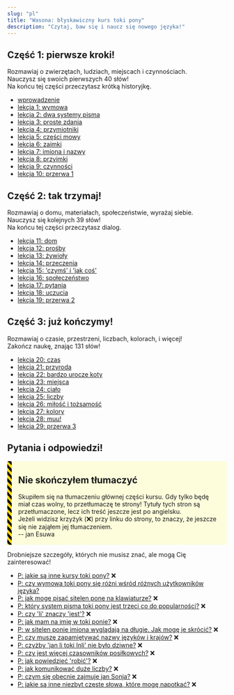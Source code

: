 ```yaml
---
slug: "pl"
title: "Wasona: błyskawiczny kurs toki pony"
description: "Czytaj, baw się i naucz się nowego języka!"
---
```

## Część 1: pierwsze kroki!

Rozmawiaj o zwierzętach, ludziach, miejscach i czynnościach.  
Nauczysz się swoich pierwszych 40 słów!  
Na końcu tej części przeczytasz krótką historyjkę.

* [wprowadzenie](/pl/00)
* [lekcja 1: wymowa](/pl/01)
* [lekcja 2: dwa systemy pisma](/pl/02)
* [lekcja 3: proste zdania](/pl/03)
* [lekcja 4: przymiotniki](/pl/04)
* [lekcja 5: części mowy](/pl/05)
* [lekcja 6: zaimki](/pl/06)
* [lekcja 7: imiona i nazwy](/pl/07)
* [lekcja 8: przyimki](/pl/08)
* [lekcja 9: czynności](/pl/09)
* [lekcja 10: przerwa 1](/pl/10)

## Część 2: tak trzymaj!

Rozmawiaj o domu, materiałach, społeczeństwie, wyrażaj siebie.  
Nauczysz się kolejnych 39 słów!  
Na końcu tej części przeczytasz dialog.

* [lekcja 11: dom](/pl/11)
* [lekcja 12: prośby](/pl/12)
* [lekcja 13: żywioły](/pl/13)
* [lekcja 14: przeczenia](/pl/14)
* [lekcja 15: 'czymś' i 'jak coś'](/pl/15)
* [lekcja 16: społeczeństwo](/pl/16)
* [lekcja 17: pytania](/pl/17)
* [lekcja 18: uczucia](/pl/18)
* [lekcja 19: przerwa 2](/pl/19)

## Część 3: już kończymy!

Rozmawiaj o czasie, przestrzeni, liczbach, kolorach, i więcej!  
Zakończ naukę, znając 131 słów!

* [lekcja 20: czas](/pl/20)
* [lekcja 21: przyroda](/pl/21)
* [lekcja 22: bardzo urocze koty](/pl/22)
* [lekcja 23: miejsca](/pl/23)
* [lekcja 24: ciało](/pl/24)
* [lekcja 25: liczby](/pl/25)
* [lekcja 26: miłość i tożsamość](/pl/26)
* [lekcja 27: kolory](/pl/27)
* [lekcja 28: muu!](/pl/28)
* [lekcja 29: przerwa 3](/pl/29)

## Pytania i odpowiedzi!

<div style="
    margin: 10px 0;
    padding: 2px 15px;
    background: #ffff0022;
    border-left-width: 10px;
    border-left-style: solid;
    border-image: repeating-linear-gradient(
        45deg,
        black,
        black              5px,
        gold 5px,
        gold 10px
    ) 10;
">

## Nie skończyłem tłumaczyć

Skupiłem się na tłumaczeniu głównej części kursu. Gdy tylko będę miał czas wolny, to przetłumaczę te strony! Tytuły tych stron są przetłumaczone, lecz ich treść jeszcze jest po angielsku.  
Jeżeli widzisz krzyżyk (❌) przy linku do strony, to znaczy, że jeszcze się nie zająłem jej tłumaczeniem.  
-- jan Esuwa

</div>

Drobniejsze szczegóły, których nie musisz znać, ale mogą Cię zainteresować!

* [P: jakie są inne kursy toki pony?](/pl/other-courses) ❌
* [P: czy wymowa toki pony się różni wśród różnych użytkowników języka?](/pl/sound-variation)
* [P: jak mogę pisać sitelen ponę na klawiaturze?](/pl/fonts) ❌
* [P: który system pisma toki pony jest trzeci co do popularności?](/pl/sitelen-sitelen) ❌
* [P: czy 'li' znaczy 'jest'?](/pl/li-and-is) ❌
* [P: jak mam na imię w toki ponie?](/pl/make-a-name) ❌
* [P: w sitelen ponie imiona wyglądają na długie. Jak mogę je skrócić?](/pl/simpler-cartouches) ❌
* [P: czy muszę zapamiętywać nazwy języków i krajów?](/pl/languages-countries) ❌
* [P: czyżby 'jan li toki Inli' nie było dziwne?](/pl/named-verbs) ❌
* [P: czy jest więcej czasowników posiłkowych?](/pl/more-preverbs) ❌
* [P: jak powiedzieć 'robić'?](/pl/doing) ❌
* [P: jak komunikować duże liczby?](/pl/large-numbers) ❌
* [P: czym się obecnie zajmuje jan Sonja?](/pl/jan-sonja) ❌
* [P: jakie są inne niezbyt częste słowa, które mogę napotkać?](/pl/uncommon-words) ❌
